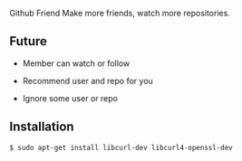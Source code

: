Github Friend
Make more friends, watch more repositories.

## Future

* Member can watch or follow

* Recommend user and repo for you

* Ignore some user or repo

## Installation

```sh
$ sudo apt-get install libcurl-dev libcurl4-openssl-dev
```
